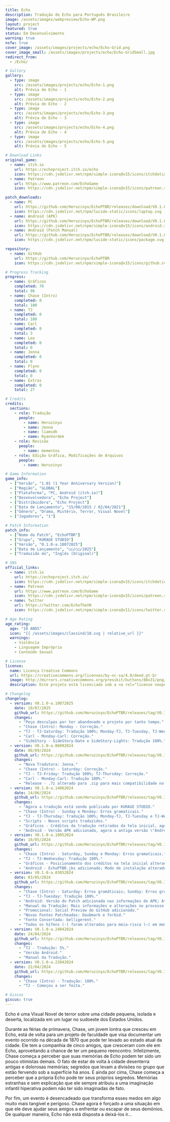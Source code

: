 ```yaml
---
title: Echo
description: Tradução de Echo para Português Brasileiro
image: /assets/images/webpreview/Echo-WP.png
layout: project
featured: true
status: Em Desenvolvimento
warning: true
nsfw: true
cover_image: /assets/images/projects/echo/Echo-Grid.png
cover_image_small: /assets/images/projects/echo/Echo-GridSmall.jpg
redirect_from:
  - /Echo/

# Gallery
gallery:
  - type: image
    src: /assets/images/projects/echo/Echo-1.png
    alt: Prévia de Echo - 1
  - type: image
    src: /assets/images/projects/echo/Echo-2.png
    alt: Prévia de Echo - 2
  - type: image
    src: /assets/images/projects/echo/Echo-3.png
    alt: Prévia de Echo - 3
  - type: image
    src: /assets/images/projects/echo/Echo-4.png
    alt: Prévia de Echo - 4
  - type: image
    src: /assets/images/projects/echo/Echo-5.png
    alt: Prévia de Echo - 5

# Download Links
original_game:
  - name: itch.io
    url: https://echoproject.itch.io/echo
    icon: https://cdn.jsdelivr.net/npm/simple-icons@v15/icons/itchdotio.svg
  - name: Patreon
    url: https://www.patreon.com/EchoGame
    icon: https://cdn.jsdelivr.net/npm/simple-icons@v15/icons/patreon.svg

patch_downloads:
  - name: PC
    url: https://github.com/Heruzinyo/EchoPTBR/releases/download/V0.1.0-a.10072025/EchoPTBR_PC_V0.1.0-a.10072025.zip
    icon: https://cdn.jsdelivr.net/npm/lucide-static/icons/laptop.svg
  - name: Android (APK)
    url: https://github.com/Heruzinyo/EchoPTBR/releases/download/V0.1.0-a.10072025/EchoPTBR_APK_V0.1.0-a.10072025.zip
    icon: https://cdn.jsdelivr.net/npm/simple-icons@v15/icons/android.svg
  - name: Android (Patch Manual)
    url: https://github.com/Heruzinyo/EchoPTBR/releases/download/V0.1.0-a.10072025/EchoPTBR_Android_APKManual_V0.1.0-a.10072025.zip
    icon: https://cdn.jsdelivr.net/npm/lucide-static/icons/package.svg

repository:
  - name: GitHub
    url: https://github.com/Heruzinyo/EchoPTBR
    icon: https://cdn.jsdelivr.net/npm/simple-icons@v15/icons/github.svg

# Progress Tracking
progress:
  - name: Gráficos
    completed: 70
    total: 96
  - name: Chase (Intro)
    completed: 0
    total: 100
  - name: TJ
    completed: 0
    total: 100
  - name: Carl
    completed: 0
    total: 3
  - name: Leo
    completed: 0
    total: 0
  - name: Jenna
    completed: 0
    total: 0
  - name: Flynn
    completed: 0
    total: 0
  - name: Extras
    completed: 0
    total: 27

# Credits
credits:
  sections:
    - role: Tradução
      people:
        - name: Heruzinyo
        - name: Jenna
        - name: liamsdk
        - name: RyanVordek
    - role: Revisão
      people:
        - name: mementos
    - role: Edição Gráfica, Modificações de Arquivos
      people:
        - name: Heruzinyo

# Game Information
game_info:
  - ["Versão", "1.01 (1 Year Anniversary Version)"]
  - ["Região", "GLOBAL"]
  - ["Plataforma", "PC, Android (itch.io)"]
  - ["Desenvolvedora", "Echo Project"]
  - ["Distribuidora", "Echo Project"]
  - ["Data de Lançamento", "15/08/2015 / 02/04/2021"]
  - ["Gênero", "Drama, Mistério, Terror, Visual Novel"]
  - ["Jogadores", "1"]

# Patch Information
patch_info:
  - ["Nome do Patch", "EchoPTBR"]
  - ["Grupo", "KURAGE STUDIO"]
  - ["Versão", "0.1.0-a.10072025"]
  - ["Data de Lançamento", "◯◯/◯◯/2025"]
  - ["Traduzido do", "Inglês (Original)"]

# SNS
official_links:
  - name: itch.io
    url: https://echoproject.itch.io/
    icon: https://cdn.jsdelivr.net/npm/simple-icons@v15/icons/itchdotio.svg
  - name: Patreon
    url: https://www.patreon.com/EchoGame
    icon: https://cdn.jsdelivr.net/npm/simple-icons@v15/icons/patreon.svg
  - name: Twitter
    url: https://twitter.com/EchoTheVN
    icon: https://cdn.jsdelivr.net/npm/simple-icons@v11/icons/twitter.svg

# Age Rating
age_rating:
  age: "18 ANOS"
  icon: "{{ /assets/images/classind/18.svg | relative_url }}"
  warnings:
    - Violência
    - Linguagem Imprópria
    - Conteúdo Sexual

# License
license:
  name: Licença Creative Commons
  url: https://creativecommons.org/licenses/by-nc-sa/4.0/deed.pt-br
  image: http://mirrors.creativecommons.org/presskit/buttons/88x31/png/by-nc-sa.png
  description: Este projeto está licenciado sob a <a rel="license noopener noreferrer" href="https://creativecommons.org/licenses/by-nc-sa/4.0/deed.pt-br" target="_blank">Licença Creative Commons Atribuição-NãoComercial-CompartilhaIgual 4.0 Internacional</a>.

# Changelog
changelog:
  - version: V0.1.0-a.10072025
    date: 10/07/2025
    github_url: https://github.com/Heruzinyo/EchoPTBR/releases/tag/V0.1.0-a.10072025
    changes:
      - "Peço desculpas por ter abandonado o projeto por tanto tempo."
      - "Chase (Intro): Monday - Correção."
      - "TJ - TJ-Saturday: Tradução 100%; Monday-TJ, TJ-Tuesday, TJ-Wednesday e TJ-Thursday: Correção."
      - "Carl - Monday-Carl: Correção."
      - "SideStory - SideStory-Date e SideStory-Lights: Tradução 100%."
  - version: V0.1.0-a.06092024
    date: 06/09/2024
    github_url: https://github.com/Heruzinyo/EchoPTBR/releases/tag/V0.1.0-a.06092024
    changes:
      - "Nova Tradutora: Jenna."
      - "Chase (Intro) - Saturday: Correção."
      - "TJ - TJ-Friday: Tradução 100%; TJ-Thursday: Correção."
      - "Carl - Monday-Carl: Tradução 100%."
      - "Release - .7z alterado para .zip para mais compatibilidade no Android."
  - version: V0.1.0-a.14062024
    date: 14/06/2024
    github_url: https://github.com/Heruzinyo/EchoPTBR/releases/tag/V0.1.0-a.14062024
    changes:
      - "Agora a tradução está sendo publicada por KURAGE STUDIO."
      - "Chase (Intro) - Sunday e Monday: Erros gramaticais."
      - "TJ - TJ-Thursday: Tradução 100%; Monday-TJ, TJ-Tuesday e TJ-Wednesday: Erros gramaticais e correções."
      - "Scripts - Novos scripts traduzidos."
      - "Gráficos - Créditos da tradução retirados da tela inicial, agora ele está na abertura; Música no fim da rota do Leo traduzida."
      - "Android - Versão APK adicionada, agora a antiga versão \"Android\" se chama \"Android_APKManual\". Créditos na chave do APK alterados de \"EchoPTBR\" para \"KURAGE STUDIO\", isso fez com que não seja possível atualizar de uma versão anterior a essa. Isso não irá se repetir."
  - version: V0.1.0-a.18052024
    date: 18/05/2024
    github_url: https://github.com/Heruzinyo/EchoPTBR/releases/tag/V0.1.0-a.18052024
    changes:
      - "Chase (Intro) - Saturday, Sunday e Monday: Erros gramaticais."
      - "TJ - TJ-Wednesday: Tradução 100%."
      - "Gráficos - Posicionamento dos créditos na tela inicial alterado, e mais informações adicionadas nele; Títulos de personagens traduzidos; Predater (Easter Egg) parcialmente traduzido."
      - "Android - EchoPTBR.jks adicionado; Modo de instalação alterado para facilitar."
  - version: V0.1.0-a.03052024
    date: 03/05/2024
    github_url: https://github.com/Heruzinyo/EchoPTBR/releases/tag/V0.1.0-a.03052024
    changes:
      - "Chase (Intro) - Saturday: Erros gramáticais; Sunday: Erros gramáticais, textos não traduzidos; Monday: Textos não traduzidos."
      - "TJ - TJ-Tuesday: Tradução 100%."
      - "Android: Versão do Patch adicionada nas informações do APK; Atualizar de uma versão antiga do Patch agora é possível; Ícone consertado."
      - "Manual da Tradução: Mais informações e alterações no processo de instalação no Android."
      - "Promocional: Social Preview do GitHub adicionado."
      - "Novas Fontes Patcheadas: Daubmark e forbid."
      - "Fonte Consertada: belligerent."
      - "Todos os hífens (-) foram alterados para meia-risca (–) em momentos que o diálogo de um personagem é interrompido ou o personagem hesita ao falar."
  - version: V0.1.0-a.24042024
    date: 24/04/2024
    github_url: https://github.com/Heruzinyo/EchoPTBR/releases/tag/V0.1.0-a.24042024
    changes:
      - "TJ - Tradução: 5%."
      - "Versão Android."
      - "Manual da Tradução."
  - version: V0.1.0-a.22042024
    date: 22/04/2024
    github_url: https://github.com/Heruzinyo/EchoPTBR/releases/tag/V0.1.0-a.22042024
    changes:
      - "Chase (Intro) - Tradução: 100%."
      - "TJ - Começou a ser feita."

# Giscus
giscus: true
---
```


Echo é uma Visual Novel de terror sobre uma cidade pequena, isolada e deserta, localizada em um lugar no sudoeste dos Estados Unidos.

Durante as férias de primavera, Chase, um jovem lontra que cresceu em Echo, está de volta para um projeto de faculdade que visa documentar um evento ocorrido na década de 1870 que pode ter levado ao estado atual da cidade. Ele tem a companhia de cinco amigos, que cresceram com ele em Echo, aproveitando a chance de ter um pequeno reencontro. Infelizmente, Chase começa a perceber que suas memórias de Echo podem ter sido um pouco otimistas demais. O fato de estar de volta à cidade desenterra antigas e dolorosas memórias; segredos que levam a divisões no grupo que estão fervendo sob a superfície há anos. E ainda por cima, Chase começa a perceber que a própria Echo pode ter seus próprios segredos. Memórias estranhas e sem explicação que ele sempre atribuiu a uma imaginação infantil hiperativa podem não ter sido imaginadas de fato.

Por fim, um evento é desencadeado que transforma esses medos em algo muito mais tangível e perigoso. Chase agora é forçado a uma situação em que ele deve ajudar seus amigos a enfrentar ou escapar de seus demônios. De qualquer maneira, Echo não está disposta a deixá-los ir...
